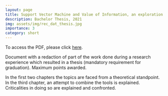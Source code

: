 ```yaml
---
layout: page
title: Support Vector Machine and Value of Information, an exploration
description: Bachelor Thesis, 2021
img: assets/img/rec_dat_thesis.jpg
importance: 3
category: short
---
```

To access the PDF, please click [here](http://simonegiancola09.github.io/assets/pdf/Support_vector_machine_and_value_of_information_an_exploration.pdf). 

Document with a redaction of part of the work done during a research experience which resulted in a thesis (mandatory requirement for graduation). Maximum points awarded.

In the first two chapters the topics are faced from a theoretical standpoint. In the third chapter, an attempt to combine the tools is explained. Criticalities in doing so are explained and confronted.
